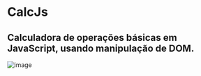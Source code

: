 # CalcJs
## Calculadora de operações básicas em JavaScript, usando manipulação de DOM.
![image](https://user-images.githubusercontent.com/62392872/197400158-35f1e6fa-6b3c-4b16-b95e-af323bde64d0.png)
